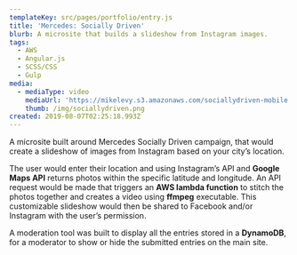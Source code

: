 ```yaml
---
templateKey: src/pages/portfolio/entry.js
title: 'Mercedes: Socially Driven'
blurb: A microsite that builds a slideshow from Instagram images.
tags:
  - AWS
  - Angular.js
  - SCSS/CSS
  - Gulp
media:
  - mediaType: video
    mediaUrl: 'https://mikelevy.s3.amazonaws.com/sociallydriven-mobile.webm'
    thumb: /img/sociallydriven.png
created: 2019-08-07T02:25:18.993Z
---
```

A microsite built around Mercedes Socially Driven campaign, that would create a slideshow of images from Instagram based on your city’s location.

The user would enter their location and using Instagram’s API and **Google Maps API** returns photos within the specific latitude and longitude. An API request would be made that triggers an **AWS lambda function** to stitch the photos together and creates a video using **ffmpeg** executable. This customizable slideshow would then be shared to Facebook and/or Instagram with the user’s permission.

A moderation tool was built to display all the entries stored in a **DynamoDB**, for a moderator to show or hide the submitted entries on the main site.
